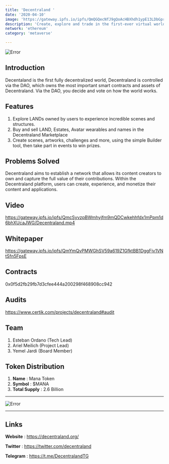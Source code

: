 ```yaml
---
title: 'Decentraland '
date: '2020-04-10'
image: 'https://gateway.ipfs.io/ipfs/QmQGQecNfJ9gQoAcHBXhdh1ypE13LDbGpr3QW3B2j91Pkf'
description: 'Create, explore and trade in the first-ever virtual world owned by its users.'
network: 'ethereum'
category: 'metaverse'

---
```


![Error](https://gateway.ipfs.io/ipfs/QmWiXzHewjL6F1QZixYM8AvX8jB7MGjptdcZBu9NceqRbh)

## Introduction


Decentaland is the first fully decentralized world, Decentraland is controlled via the DAO, which owns the most important smart contracts and assets of Decentraland. Via the DAO, you decide and vote on how the world works.




## Features

1. Explore LANDs owned by users to experience incredible scenes and structures.
2. Buy and sell LAND, Estates, Avatar wearables and names in the Decentraland Marketplace
3. Create scenes, artworks, challenges and more, using the simple Builder tool, then take part in events to win prizes.
   

## Problems Solved

Decentraland aims to establish a network that allows its content creators to own and capture the full value of their contributions. Within the Decentraland platform, users can create, experience, and monetize their content and applications.


## Video

https://gateway.ipfs.io/ipfs/QmcSyvzpBWmhyjfm9mQDCwkehhfdx1mPpm1d6bhXUcaJWG/Decentraland.mp4

## Whitepaper

https://gateway.ipfs.io/ipfs/QmYmQvPMWGhSV59a619Z1GfktBB1DggFjv1VNtSfn5FpsE

## Contracts

0x0f5d2fb29fb7d3cfee444a200298f468908cc942

## Audits
https://www.certik.com/projects/decentraland#audit


## Team

1. Esteban Ordano (Tech Lead)
2. Ariel Meilich (Project Lead)
3. Yemel Jardi (Board Member)



## Token Distribution

1. **Name** : Mana Token
2. **Symbol** : $MANA
3. **Total Supply** : 2.6 Billion

---

![Error](https://gateway.ipfs.io/ipfs/QmV1TCJopCuvGQYbQeXuAAV9Hb3wJaL3waWGZKb3p6Lraf)


---

## Links

**Website** : <https://decentraland.org/>

**Twitter** : <https://twitter.com/decentraland>

**Telegram** : <https://t.me/DecentralandTG>
